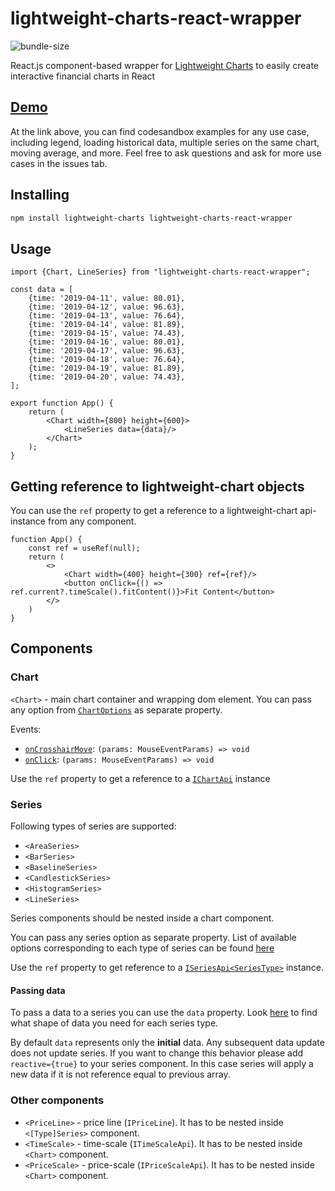 # lightweight-charts-react-wrapper
![bundle-size](https://badgen.net/bundlephobia/minzip/lightweight-charts-react-wrapper/)

React.js component-based wrapper for [Lightweight Charts](https://github.com/tradingview/lightweight-charts) to easily create interactive financial charts in React

## [Demo](https://trash-and-fire.github.io/lightweight-charts-react-wrapper/)

At the link above, you can find codesandbox examples for any use case, including legend, loading historical data, multiple series on the same chart, moving average, and more.
Feel free to ask questions and ask for more use cases in the issues tab.

## Installing

```bash
npm install lightweight-charts lightweight-charts-react-wrapper
```

## Usage

```tsx
import {Chart, LineSeries} from "lightweight-charts-react-wrapper";

const data = [
    {time: '2019-04-11', value: 80.01},
    {time: '2019-04-12', value: 96.63},
    {time: '2019-04-13', value: 76.64},
    {time: '2019-04-14', value: 81.89},
    {time: '2019-04-15', value: 74.43},
    {time: '2019-04-16', value: 80.01},
    {time: '2019-04-17', value: 96.63},
    {time: '2019-04-18', value: 76.64},
    {time: '2019-04-19', value: 81.89},
    {time: '2019-04-20', value: 74.43},
];

export function App() {
    return (
        <Chart width={800} height={600}>
            <LineSeries data={data}/>
        </Chart>
    );
}
```

## Getting reference to lightweight-chart objects

You can use the `ref` property to get a reference to a lightweight-chart api-instance from any component.
```tsx
function App() {
    const ref = useRef(null);
    return (
        <>
            <Chart width={400} height={300} ref={ref}/>
            <button onClick={() => ref.current?.timeScale().fitContent()}>Fit Content</button>
        </>
    )
}
```

## Components

### Chart

`<Chart>` - main chart container and wrapping dom element.
You can pass any option from [`ChartOptions`](https://tradingview.github.io/lightweight-charts/docs/api/interfaces/ChartOptions) as separate property.

Events:
- [`onCrosshairMove`](https://tradingview.github.io/lightweight-charts/docs/api/interfaces/IChartApi#subscribeclick): `(params: MouseEventParams) => void`
- [`onClick`](https://tradingview.github.io/lightweight-charts/docs/api/interfaces/IChartApi#subscribecrosshairmove): `(params: MouseEventParams) => void`

Use the `ref` property to get a reference to a [`IChartApi`](https://tradingview.github.io/lightweight-charts/docs/api/interfaces/IChartApi) instance

### Series

Following types of series are supported:
- `<AreaSeries>`
- `<BarSeries>`
- `<BaselineSeries>`
- `<CandlestickSeries>`
- `<HistogramSeries>`
- `<LineSeries>`

Series components should be nested inside a chart component. 

You can pass any series option as separate property. 
List of available options corresponding to each type of series can be found [here](https://tradingview.github.io/lightweight-charts/docs/api/interfaces/SeriesOptionsMap)

Use the `ref` property to get reference to a [`ISeriesApi<SeriesType>`](https://tradingview.github.io/lightweight-charts/docs/api/interfaces/ISeriesApi) instance.

#### Passing data
To pass a data to a series you can use the `data` property. Look [here](https://tradingview.github.io/lightweight-charts/docs/api/interfaces/SeriesDataItemTypeMap) to find what shape of data you need for each series type.

By default `data` represents only the **initial** data. Any subsequent data update does not update series.
If you want to change this behavior please add `reactive={true}` to your series component. In this case series will apply a new data if it is not reference equal to previous array. 

### Other components

- `<PriceLine>` - price line (`IPriceLine`). It has to be nested inside `<[Type]Series>` component.
- `<TimeScale>` - time-scale (`ITimeScaleApi`). It has to be nested inside `<Chart>` component.
- `<PriceScale>` - price-scale (`IPriceScaleApi`). It has to be nested inside `<Chart>` component.
